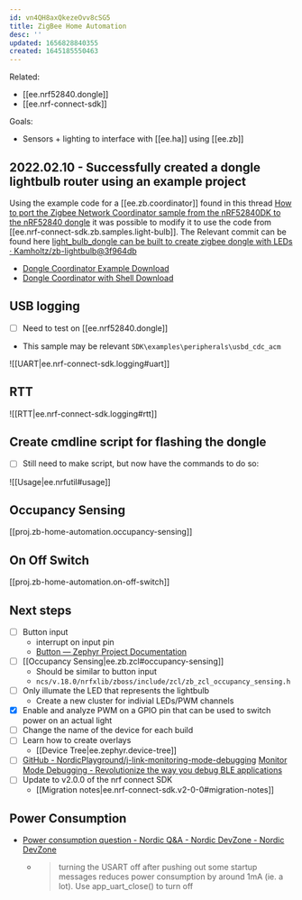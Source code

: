 ```yaml
---
id: vn4QH8axQkezeOvv8cSG5
title: ZigBee Home Automation
desc: ''
updated: 1656828840355
created: 1645185550463
---
```


Related:

- [[ee.nrf52840.dongle]]
- [[ee.nrf-connect-sdk]]

Goals:

- Sensors + lighting to interface with [[ee.ha]] using [[ee.zb]]

## 2022.02.10 - Successfully created a dongle lightbulb router using an example project

Using the example code for a [[ee.zb.coordinator]] found in this thread [How to port the Zigbee Network Coordinator sample from the nRF52840DK to the nRF52840 dongle](https://devzone.nordicsemi.com/f/nordic-q-a/84072/how-to-port-the-zigbee-network-coordinator-sample-from-the-nrf52840dk-to-the-nrf52840-dongle) it was possible to modify it to use the code from [[ee.nrf-connect-sdk.zb.samples.light-bulb]].
 The Relevant commit can be found here [light_bulb_dongle can be built to create zigbee dongle with LEDs · Kamholtz/zb-lightbulb@3f964db](https://github.com/Kamholtz/zb-lightbulb/commit/3f964db20870d26157205e55fd1a7dc484374610)

- [Dongle Coordinator Example Download](https://devzone.nordicsemi.com/cfs-file/__key/communityserver-discussions-components-files/4/network_5F00_coordinator_5F00_dongle.zip)
- [Dongle Coordinator with Shell Download](https://devzone.nordicsemi.com/cfs-file/__key/communityserver-discussions-components-files/4/network_5F00_coordinator_5F00_shell_5F00_dongle.zip)


## USB logging

- [ ] Need to test on [[ee.nrf52840.dongle]]
- This sample may be relevant `SDK\examples\peripherals\usbd_cdc_acm`

![[UART|ee.nrf-connect-sdk.logging#uart]]

## RTT

![[RTT|ee.nrf-connect-sdk.logging#rtt]]

## Create cmdline script for flashing the dongle

- [ ] Still need to make script, but now have the commands to do so:

![[Usage|ee.nrfutil#usage]]

## Occupancy Sensing

[[proj.zb-home-automation.occupancy-sensing]]


## On Off Switch

[[proj.zb-home-automation.on-off-switch]]

## Next steps

- [ ] Button input
  - interrupt on input pin
  - [Button &mdash; Zephyr Project Documentation](https://developer.nordicsemi.com/nRF_Connect_SDK/doc/latest/zephyr/samples/basic/button/README.html)
- [ ] [[Occupancy Sensing|ee.zb.zcl#occupancy-sensing]]
  - Should be similar to button input
  - `ncs/v.18.0/nrfxlib/zboss/include/zcl/zb_zcl_occupancy_sensing.h`
- [ ] Only illumate the LED that represents the lightbulb
  - Create a new cluster for indivial LEDs/PWM channels
- [x] Enable and analyze PWM on a GPIO pin that can be used to switch power on an actual light
- [ ] Change the name of the device for each build
- [ ] Learn how to create overlays
  - [[Device Tree|ee.zephyr.device-tree]]
- [ ] [GitHub - NordicPlayground/j-link-monitoring-mode-debugging](https://github.com/NordicPlayground/j-link-monitoring-mode-debugging/#monitor-mode-debugging-in-keil-%C2%B5vision5-and-segger-embedded-studio) [Monitor Mode Debugging - Revolutionize the way you debug BLE applications](https://devzone.nordicsemi.com/nordic/nordic-blog/b/blog/posts/monitor-mode-debugging---revolutionize-the-way-you-debug-ble-applications)
- [ ] Update to v2.0.0 of the nrf connect SDK
  - [[Migration notes|ee.nrf-connect-sdk.v2-0-0#migration-notes]]



## Power Consumption

- [Power consumption question - Nordic Q&amp;A - Nordic DevZone - Nordic DevZone](https://devzone.nordicsemi.com/f/nordic-q-a/30687/power-consumption-question)
  - > turning the USART off after pushing out some startup messages reduces power consumption by around 1mA (ie. a lot). Use app_uart_close() to turn off
